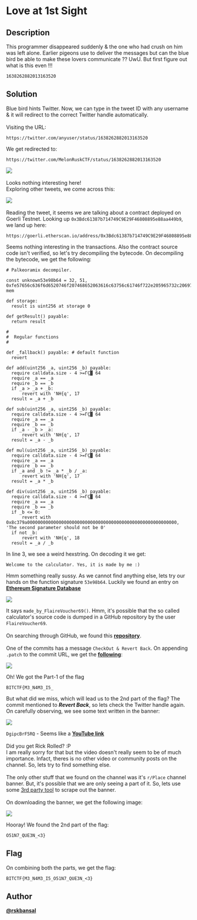 # Love at 1st Sight
## Description
This programmer disappeared suddenly & the one who had crush on him was left alone. Earlier pigeons use to deliver the messages but can the blue bird be able to make these lovers communicate ?? UwU. But first figure out what is this even !!!
```
1638262882013163520
```

## Solution
Blue bird hints Twitter. Now, we can type in the tweet ID with any username & it will redirect to the correct Twitter handle automatically.
<br><br>
Visiting the URL:
```
https://twitter.com/anyuser/status/1638262882013163520
```
We get redirected to:
```
https://twitter.com/MelonRuskCTF/status/1638262882013163520
```

![](./res/tweet1.png)
<br><br>
Looks nothing interesting here!  
Exploring other tweets, we come across this:

![](./res/tweet2.png)
<br><br>
Reading the tweet, it seems we are talking about a contract deployed on Goerli Testnet. Looking up `0x3Bdc61387b714749C9E29F46808895e88aa449b9`, we land up here:
```
https://goerli.etherscan.io/address/0x3Bdc61387b714749C9E29F46808895e88aa449b9
```
Seems nothing interesting in the transactions. Also the contract source code isn't verified, so let's try decompiling the bytecode. On decompiling the bytecode, we get the following:

```solidity
# Palkeoramix decompiler. 

const unknown53e98b64 = 32, 51, 0xfe57656c636f6d6520746f207468652063616c63756c61746f722e205965732c206974206973206d616465206279206d65203a, mem

def storage:
  result is uint256 at storage 0

def getResult() payable: 
  return result

#
#  Regular functions
#

def _fallback() payable: # default function
  revert

def add(uint256 _a, uint256 _b) payable: 
  require calldata.size - 4 >=ΓÇ▓ 64
  require _a == _a
  require _b == _b
  if _a > _a + _b:
      revert with 'NH{q', 17
  result = _a + _b

def sub(uint256 _a, uint256 _b) payable: 
  require calldata.size - 4 >=ΓÇ▓ 64
  require _a == _a
  require _b == _b
  if _a - _b > _a:
      revert with 'NH{q', 17
  result = _a - _b

def mul(uint256 _a, uint256 _b) payable: 
  require calldata.size - 4 >=ΓÇ▓ 64
  require _a == _a
  require _b == _b
  if _a and _b != _a * _b / _a:
      revert with 'NH{q', 17
  result = _a * _b

def div(uint256 _a, uint256 _b) payable: 
  require calldata.size - 4 >=ΓÇ▓ 64
  require _a == _a
  require _b == _b
  if _b <= 0:
      revert with 0x8c379a000000000000000000000000000000000000000000000000000000000, 'The second parameter should not be 0'
  if not _b:
      revert with 'NH{q', 18
  result = _a / _b
```
In line 3, we see a weird hexstring. On decoding it we get:
```
Welcome to the calculator. Yes, it is made by me :)
```
Hmm something really sussy. As we cannot find anything else, lets try our hands on the function signature `53e98b64`. Luckily we found an entry on [**Ethereum Signature Database**](https://www.4byte.directory/)

![](./res/signature.png)

It says `made_by_FlaireVoucher69()`. Hmm, it's possible that the so called calculator's source code is dumped in a GitHub repository by the user `FlaireVoucher69`.
<br><br>
On searching through GitHub, we found this [**repository**](https://github.com/FlaireVoucher69/SolCalculator).
<br><br>
One of the commits has a message `CheckOut & Revert Back`. On appending `.patch` to the commit URL, we get the [**following**](https://github.com/FlaireVoucher69/SolCalculator/commit/4f655bf72907861b3d463397f7bb978b67e9e68a.patch):

![](./res/commit.png)

Oh! We got the Part-1 of the flag
```
BITCTF{M3_N4M3_I5_
```
But what did we miss, which will lead us to the 2nd part of the flag? The commit mentioned to ***Revert Back***, so lets check the Twitter handle again. On carefully observing, we see some text written in the banner:

![](./twitter_banner.jpg)

`DgipcBrF5RQ` - Seems like a [**YouTube link**](https://www.youtube.com/watch?v=DgipcBrF5RQ)
<br><br>
Did you get Rick Rolled? :P  
I am really sorry for that but the video doesn't really seem to be of much importance. Infact, theres is no other video or community posts on the channel. So, lets try to find something else.
<br><br>
The only other stuff that we found on the channel was it's `r/Place` channel banner. But, it's possible that we are only seeing a part of it. So, lets use some [3rd party tool](https://backlinkvalidator.com/tools/download_youtube_thumbnail.php) to scrape out the banner.
<br><br>
On downloading the banner, we get the following image:

![](./yt_banner.png)

Hooray! We found the 2nd part of the flag:
```
O51N7_QUE3N_<3}
```

## Flag
On combining both the parts, we get the flag:
```
BITCTF{M3_N4M3_I5_O51N7_QUE3N_<3}
```

## Author
[**@rskbansal**](https://github.com/rskbansal)
